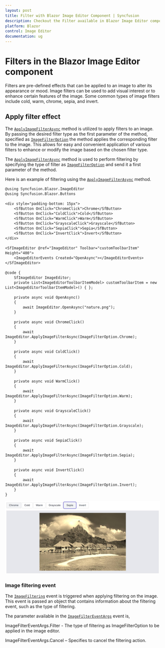 ```yaml
---
layout: post
title: Filter with Blazor Image Editor Component | Syncfusion
description: Checkout the Filter available in Blazor Image Editor component in Blazor Server App and Blazor WebAssembly App.
platform: Blazor
control: Image Editor
documentation: ug
---
```


# Filters in the Blazor Image Editor component

Filters are pre-defined effects that can be applied to an image to alter its appearance or mood. Image filters can be used to add visual interest or to enhance certain features of the image. Some common types of image filters include cold, warm, chrome, sepia, and invert.
## Apply filter effect

The [`ApplyImageFilterAsync`](https://help.syncfusion.com/cr/blazor/Syncfusion.Blazor.ImageEditor.SfImageEditor.html#Syncfusion_Blazor_ImageEditor_SfImageEditor_ApplyImageFilterAsync_Syncfusion_Blazor_ImageEditor_ImageFilterOption_) method is utilized to apply filters to an image. By passing the desired filter type as the first parameter of the method, specified as [`ImageFilterOption`](https://help.syncfusion.com/cr/blazor/Syncfusion.Blazor.ImageEditor.ImageFilterOption.html) the method applies the corresponding filter to the image. This allows for easy and convenient application of various filters to enhance or modify the image based on the chosen filter type.

The [`ApplyImageFilterAsync`](https://help.syncfusion.com/cr/blazor/Syncfusion.Blazor.ImageEditor.SfImageEditor.html#Syncfusion_Blazor_ImageEditor_SfImageEditor_ApplyImageFilterAsync_Syncfusion_Blazor_ImageEditor_ImageFilterOption_) method is used to perform filtering by specifying the type of filter as [`ImageFilterOption`]() and send it a first parameter of the method.

Here is an example of filtering using the [`ApplyImageFilterAsync`](https://help.syncfusion.com/cr/blazor/Syncfusion.Blazor.ImageEditor.SfImageEditor.html#Syncfusion_Blazor_ImageEditor_SfImageEditor_ApplyImageFilterAsync_Syncfusion_Blazor_ImageEditor_ImageFilterOption_) method.

```cshtml
@using Syncfusion.Blazor.ImageEditor
@using Syncfusion.Blazor.Buttons

<div style="padding-bottom: 15px">
    <SfButton OnClick="ChromeClick">Chrome</SfButton>
    <SfButton OnClick="ColdClick">Cold</SfButton>
    <SfButton OnClick="WarmClick">Warm</SfButton>
    <SfButton OnClick="GrayscaleClick">Grayscale</SfButton>
    <SfButton OnClick="SepiaClick">Sepia</SfButton>
    <SfButton OnClick="InvertClick">Invert</SfButton>
</div>

<SfImageEditor @ref="ImageEditor" Toolbar="customToolbarItem" Height="400">
    <ImageEditorEvents Created="OpenAsync"></ImageEditorEvents>
</SfImageEditor>

@code {
    SfImageEditor ImageEditor;
    private List<ImageEditorToolbarItemModel> customToolbarItem = new List<ImageEditorToolbarItemModel>() { };

    private async void OpenAsync()
    {
        await ImageEditor.OpenAsync("nature.png");
    }

    private async void ChromeClick()
    {
        await ImageEditor.ApplyImageFilterAsync(ImageFilterOption.Chrome);
    }

    private async void ColdClick()
    {
        await ImageEditor.ApplyImageFilterAsync(ImageFilterOption.Cold);
    }

    private async void WarmClick()
    {
        await ImageEditor.ApplyImageFilterAsync(ImageFilterOption.Warm);
    }

    private async void GrayscaleClick()
    {
        await ImageEditor.ApplyImageFilterAsync(ImageFilterOption.Grayscale);
    }

    private async void SepiaClick()
    {
        await ImageEditor.ApplyImageFilterAsync(ImageFilterOption.Sepia);
    }

    private async void InvertClick()
    {
        await ImageEditor.ApplyImageFilterAsync(ImageFilterOption.Invert);
    }
}
```

![Blazor Image Editor with Filter an image](./images/blazor-image-editor-filter.jpg)

### Image filtering event

The [`ImageFiltering`](https://help.syncfusion.com/cr/blazor/Syncfusion.Blazor.ImageEditor.ImageEditorEvents.html#Syncfusion_Blazor_ImageEditor_ImageEditorEvents_ImageFiltering) event is triggered when applying filtering on the image. This event is passed an object that contains information about the filtering event, such as the type of filtering.

The parameter available in the [`ImageFilterEventArgs`](https://help.syncfusion.com/cr/blazor/Syncfusion.Blazor.ImageEditor.ImageFilterEventArgs.html) event is,

ImageFilterEventArgs.Filter - The type of filtering as ImageFilterOption to be applied in the image editor.

ImageFilterEventArgs.Cancel – Specifies to cancel the filtering action.
